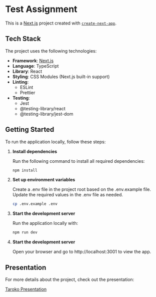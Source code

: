 # Test Assignment

This is a [Next.js](https://nextjs.org) project created with [`create-next-app`](https://nextjs.org/docs/pages/api-reference/create-next-app).

## Tech Stack

The project uses the following technologies:

- **Framework**: [Next.js](https://nextjs.org)
- **Language**: TypeScript
- **Library**: React
- **Styling**: CSS Modules (Next.js built-in support)
- **Linting**:
  - ESLint
  - Prettier
- **Testing**:
  - Jest
  - @testing-library/react
  - @testing-library/jest-dom

## Getting Started

To run the application locally, follow these steps:

1. **Install dependencies**

   Run the following command to install all required dependencies:

   ```bash
   npm install
   ```

2. **Set up environment variables**

   Create a .env file in the project root based on the .env.example file. Update the required values in the .env file as needed.

   ```bash
   cp .env.example .env
   ```

3. **Start the development server**

   Run the application locally with:

   ```bash
   npm run dev
   ```

4. **Start the development server**

   Open your browser and go to http://localhost:3001 to view the app.

## Presentation

For more details about the project, check out the presentation:

[Taroko Presentation](https://topaz-base-e3f.notion.site/Taroko-Presentation-15f911647e9380418b22f99122d2b779)
